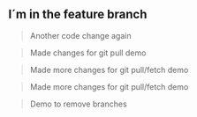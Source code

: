 

## I´m  in the feature branch

> Another code change again

> Made changes for git pull demo

> Made more changes for git pull/fetch demo

>  Made more changes for git pull/fetch demo


> Demo to remove branches
> 
